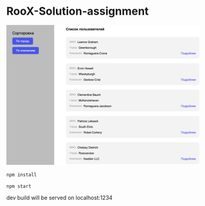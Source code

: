 # RooX-Solution-assignment

![image](./src/assets/roox.png)

```
npm install
```

```
npm start
```

dev build will be served on localhost:1234
